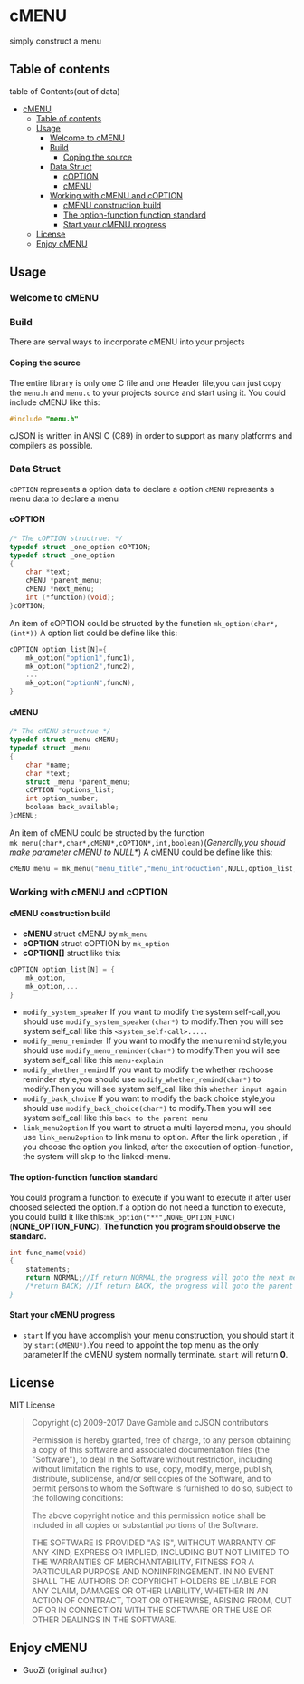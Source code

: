 # cMENU

simply construct a menu

## Table of contents
table of Contents(out of data)
- [cMENU](#cmenu)
  - [Table of contents](#table-of-contents)
  - [Usage](#usage)
    - [Welcome to cMENU](#welcome-to-cmenu)
    - [Build](#build)
      - [Coping the source](#coping-the-source)
    - [Data Struct](#data-struct)
      - [cOPTION](#coption)
      - [cMENU](#cmenu-1)
    - [Working with cMENU and cOPTION](#working-with-cmenu-and-coption)
      - [cMENU construction build](#cmenu-construction-build)
      - [The option-function function standard](#the-option-function-function-standard)
      - [Start your cMENU progress](#start-your-cmenu-progress)
  - [License](#license)
  - [Enjoy cMENU](#enjoy-cmenu)
## Usage

### Welcome to cMENU

### Build
There are serval ways to incorporate cMENU into your projects

#### Coping the source
The entire library is only one C file and one Header file,you can just copy the `menu.h` and `menu.c` to your projects source and start using it.
You could include cMENU like this:
``` c
#include "menu.h"
```

cJSON is written in ANSI C (C89) in order to support as many platforms and compilers as possible.

### Data Struct
`cOPTION` represents a option data to declare a option
`cMENU` represents a menu data to declare a menu
#### cOPTION
```c
/* The cOPTION structrue: */
typedef struct _one_option cOPTION;
typedef struct _one_option
{
    char *text;
    cMENU *parent_menu;
    cMENU *next_menu;
    int (*function)(void);
}cOPTION;
```
An item of cOPTION could be structed by the function `mk_option(char*,(int*))`
A option list could be define like this:
```c
cOPTION option_list[N]={
    mk_option("option1",func1),
    mk_option("option2",func2),
    ...
    mk_option("optionN",funcN),
}
```
#### cMENU
```c
/* The cMENU structrue */
typedef struct _menu cMENU;
typedef struct _menu
{
    char *name;
    char *text;
    struct _menu *parent_menu;
    cOPTION *options_list;
    int option_number;
    boolean back_available;
}cMENU;
```
An item of cMENU could be structed by the function `mk_menu(char*,char*,cMENU*,cOPTION*,int,boolean)`(**Generally,you should make parameter cMENU* to NULL**)
A cMENU could be define like this:
```c
cMENU menu = mk_menu("menu_title","menu_introduction",NULL,option_list,N,TRUE);
```

### Working with cMENU and cOPTION

#### cMENU construction build
* **cMENU** struct cMENU by `mk_menu`
* **cOPTION** struct cOPTION by `mk_option`
* **cOPTION[]** struct like this:
``` c
cOPTION option_list[N] = {
    mk_option,
    mk_option,...
}
```
* `modify_system_speaker` If you want to modify the system self-call,you should use `modify_system_speaker(char*)` to modify.Then you will see system self_call like this `<system_self-call>.....`
* `modify_menu_reminder` If you want to modify the menu remind style,you should use `modify_menu_reminder(char*)` to modify.Then you will see system self_call like this `menu-explain`
* `modify_whether_remind` If you want to modify the whether rechoose reminder style,you should use `modify_whether_remind(char*)` to modify.Then you will see system self_call like this `whether input again`
* `modify_back_choice` If you want to modify the back choice style,you should use `modify_back_choice(char*)` to modify.Then you will see system self_call like this `back to the parent menu`
* `link_menu2option` If you want to struct a multi-layered menu, you should use `link_menu2option` to link menu to option. After the link operation , if you choose the option you linked, after the execution of option-function, the system will skip to the linked-menu.

#### The option-function function standard
You could program a function to execute if you want to execute it after user choosed selected the option.If a option do not need a function to execute, you could build it like this:`mk_option("**",NONE_OPTION_FUNC)`(**NONE_OPTION_FUNC**).
**The function you program should observe the standard.**
```c
int func_name(void)
{
    statements;
    return NORMAL;//If return NORMAL,the progress will goto the next menu
    /*return BACK; //If return BACK, the progress will goto the parent menu
}
```

#### Start your cMENU progress
* `start` If you have accomplish your menu construction, you should start it by `start(cMENU*)`.You need to appoint the top menu as the only parameter.If the cMENU system normally terminate. `start` will return **0**.

## License

MIT License

>  Copyright (c) 2009-2017 Dave Gamble and cJSON contributors
>
>  Permission is hereby granted, free of charge, to any person obtaining a copy
>  of this software and associated documentation files (the "Software"), to deal
>  in the Software without restriction, including without limitation the rights
>  to use, copy, modify, merge, publish, distribute, sublicense, and/or sell
>  copies of the Software, and to permit persons to whom the Software is
>  furnished to do so, subject to the following conditions:
>
>  The above copyright notice and this permission notice shall be included in
>  all copies or substantial portions of the Software.
>
>  THE SOFTWARE IS PROVIDED "AS IS", WITHOUT WARRANTY OF ANY KIND, EXPRESS OR
>  IMPLIED, INCLUDING BUT NOT LIMITED TO THE WARRANTIES OF MERCHANTABILITY,
>  FITNESS FOR A PARTICULAR PURPOSE AND NONINFRINGEMENT. IN NO EVENT SHALL THE
>  AUTHORS OR COPYRIGHT HOLDERS BE LIABLE FOR ANY CLAIM, DAMAGES OR OTHER
>  LIABILITY, WHETHER IN AN ACTION OF CONTRACT, TORT OR OTHERWISE, ARISING FROM,
>  OUT OF OR IN CONNECTION WITH THE SOFTWARE OR THE USE OR OTHER DEALINGS IN
>  THE SOFTWARE.

## Enjoy cMENU
- GuoZi (original author)
